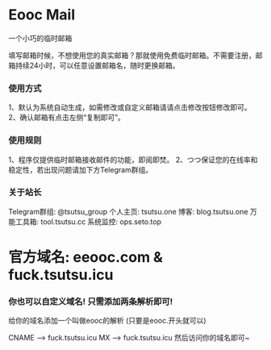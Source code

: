 Eooc Mail
==============
一个小巧的临时邮箱

填写邮箱时候，不想使用您的真实邮箱？那就使用免费临时邮箱。不需要注册，邮箱持续24小时，可以任意设置邮箱名，随时更换邮箱。

### 使用方式
1、默认为系统自动生成，如需修改或自定义邮箱请请点击修改按钮修改即可。
2、确认邮箱有点击左侧“复制即可”。

### 使用规则
1、程序仅提供临时邮箱接收邮件的功能，即阅即焚。
2、つつ保证您的在线率和稳定性，若出现问题请加下方Telegram群组。

### 关于站长
Telegram群组: @tsutsu_group
个人主页: tsutsu.one
博客: blog.tsutsu.one
万能工具箱: tool.tsutsu.cc
系统监控: ops.seto.top

# 官方域名: eeooc.com & fuck.tsutsu.icu
### 你也可以自定义域名! 只需添加两条解析即可!

给你的域名添加一个叫做eooc的解析 (只要是eooc.开头就可以)

CNAME --> fuck.tsutsu.icu
MX --> fuck.tsutsu.icu
然后访问你的域名即可~
